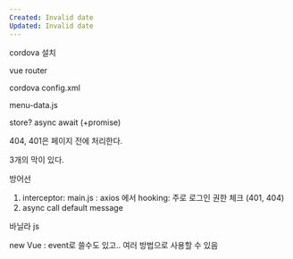 ```yaml
---
Created: Invalid date
Updated: Invalid date
---
```

cordova 설치

vue router

cordova config.xml

menu-data.js

store? async await (+promise)

404, 401은 페이지 전에 처리한다.

3개의 막이 있다.

방어선

1. interceptor: main.js : axios 에서 hooking: 주로 로그인 권한 체크 (401, 404)
2. async call default message

바닐라 js

new Vue : event로 쓸수도 있고.. 여러 방법으로 사용할 수 있음